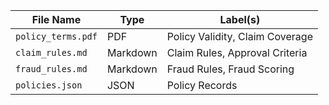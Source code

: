 | File Name          | Type     | Label(s)                        |
| ------------------ | -------- | ------------------------------- |
| `policy_terms.pdf` | PDF      | Policy Validity, Claim Coverage |
| `claim_rules.md`   | Markdown | Claim Rules, Approval Criteria  |
| `fraud_rules.md`   | Markdown | Fraud Rules, Fraud Scoring      |
| `policies.json`    | JSON     | Policy Records                  |
